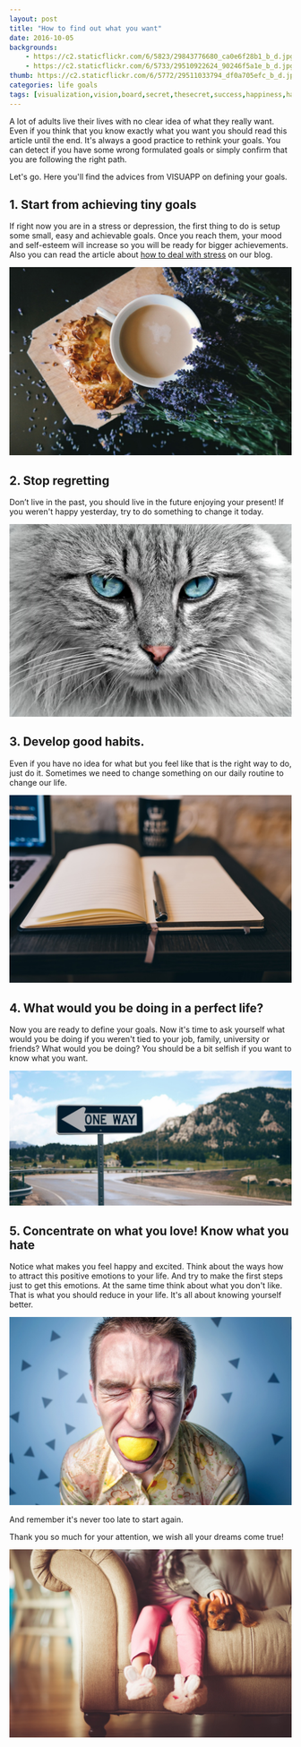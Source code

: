 ```yaml
---
layout: post
title: "How to find out what you want"
date: 2016-10-05
backgrounds:
    - https://c2.staticflickr.com/6/5823/29843776680_ca0e6f28b1_b_d.jpg
    - https://c2.staticflickr.com/6/5733/29510922624_90246f5a1e_b_d.jpg
thumb: https://c2.staticflickr.com/6/5772/29511033794_df0a705efc_b_d.jpg
categories: life goals
tags: [visualization,vision,board,secret,thesecret,success,happiness,happy,relax,dream,goal,achievement,energy,feel,feeling,world,universe,believe,better,power,future,beauty,love,best,imagination,attraction,materialize,money,health,secret,visuapp,android,app,smarthumanapps]
---
```


A lot of adults live their lives with no clear idea of what they really want. Even if you think that you know exactly what you want you should read this article until the end. It's always a good practice to rethink your goals. You can detect if you have some wrong formulated goals or simply confirm that you are following the right path.

Let's go. Here you'll find the advices from VISUAPP on defining your goals.

## 1. Start from achieving tiny goals

If right now you are in a stress or depression, the first thing to do is setup some small, easy and achievable goals. Once you reach them, your mood and self-esteem will increase so you will be ready for bigger achievements. Also you can read the article about [how to deal with stress](https://visuapp.github.io/blog/deal-with-stress/) on our blog.

![](../assets/images/coffee_start.jpeg)

## 2. Stop regretting
Don’t live in the past, you should live in the future enjoying your present! If you weren't happy yesterday, try to do something to change it today.

![](../assets/images/no_regret.jpg)

## 3. Develop good habits.
Even if you have no idea for what but you feel like that is the right way to do, just do it. Sometimes we need to change something on our daily routine to change our life.

![](../assets/images/good_habbit.jpg)

## 4. What would you be doing in a perfect life?
Now you are ready to define your goals. Now it's time to ask yourself what would you be doing if you weren't tied to your job, family, university or friends? What would you be doing? You should be a bit selfish if you want to know what
you want.

![](../assets/images/travel_right.jpeg)

## 5. Concentrate on what you love! Know what you hate
Notice what makes you feel happy and excited. Think about the ways how to attract this positive emotions to your life. And try to make the first steps just to get this emotions. At the same time think about what you don't like. That is what you should reduce in your life. It's all about knowing yourself better.

![](../assets/images/not_like.jpg)


And remember it's never too late to start again.

Thank you so much for your attention, we wish all your dreams come true!

![](../assets/images/start_again.jpeg)





